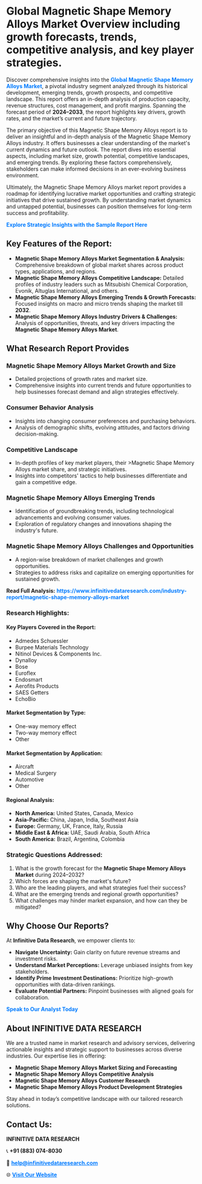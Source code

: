 <h1>Global Magnetic Shape Memory Alloys Market Overview including growth forecasts, trends, competitive analysis, and key player strategies.</h1>
<p>
Discover comprehensive insights into the 
<a href="https://www.infinitivedataresearch.com/industry-report/magnetic-shape-memory-alloys-market" rel="dofollow" style="color: #007BFF; text-decoration: none;"><strong>Global Magnetic Shape Memory Alloys Market</strong></a>, a pivotal industry segment analyzed through its historical development, emerging trends, growth prospects, and competitive landscape. This report offers an in-depth analysis of production capacity, revenue structures, cost management, and profit margins. Spanning the forecast period of <strong>2024–2033</strong>, the report highlights key drivers, growth rates, and the market’s current and future trajectory.
</p>
<p>
The primary objective of this Magnetic Shape Memory Alloys report is to deliver an insightful and in-depth analysis of the Magnetic Shape Memory Alloys industry. It offers businesses a clear understanding of the market's current dynamics and future outlook. The report dives into essential aspects, including market size, growth potential, competitive landscapes, and emerging trends. By exploring these factors comprehensively, stakeholders can make informed decisions in an ever-evolving business environment.
</p>
<p>
Ultimately, the Magnetic Shape Memory Alloys market report provides a roadmap for identifying lucrative market opportunities and crafting strategic initiatives that drive sustained growth. By understanding market dynamics and untapped potential, businesses can position themselves for long-term success and profitability.
</p>
<p>
<a href="https://www.infinitivedataresearch.com/request-sample/reportId=105759" style="color: #007BFF; text-decoration: none;"><strong>Explore Strategic Insights with the Sample Report Here</strong></a>
</p>

<h2>Key Features of the Report:</h2>
<ul>
<li><strong>Magnetic Shape Memory Alloys Market Segmentation & Analysis:</strong> Comprehensive breakdown of global market shares across product types, applications, and regions.</li>
<li><strong>Magnetic Shape Memory Alloys Competitive Landscape:</strong> Detailed profiles of industry leaders such as Mitsubishi Chemical Corporation, Evonik, Altuglas International, and others.</li>
<li><strong>Magnetic Shape Memory Alloys Emerging Trends & Growth Forecasts:</strong> Focused insights on macro and micro trends shaping the market till <strong>2032</strong>.</li>
<li><strong>Magnetic Shape Memory Alloys Industry Drivers & Challenges:</strong> Analysis of opportunities, threats, and key drivers impacting the <strong>Magnetic Shape Memory Alloys Market</strong>.</li>
</ul>

<h2>What Research Report Provides</h2>
<h3>Magnetic Shape Memory Alloys Market Growth and Size</h3>
<ul>
<li>Detailed projections of growth rates and market size.</li>
<li>Comprehensive insights into current trends and future opportunities to help businesses forecast demand and align strategies effectively.</li>
</ul>

<h3>Consumer Behavior Analysis</h3>
<ul>
<li>Insights into changing consumer preferences and purchasing behaviors.</li>
<li>Analysis of demographic shifts, evolving attitudes, and factors driving decision-making.</li>
</ul>

<h3>Competitive Landscape</h3>
<ul>
<li>In-depth profiles of key market players, their >Magnetic Shape Memory Alloys market share, and strategic initiatives.</li>
<li>Insights into competitors' tactics to help businesses differentiate and gain a competitive edge.</li>
</ul>

<h3>Magnetic Shape Memory Alloys Emerging Trends</h3>
<ul>
<li>Identification of groundbreaking trends, including technological advancements and evolving consumer values.</li>
<li>Exploration of regulatory changes and innovations shaping the industry's future.</li>
</ul>

<h3>Magnetic Shape Memory Alloys Challenges and Opportunities</h3>
<ul>
<li>A region-wise breakdown of market challenges and growth opportunities.</li>
<li>Strategies to address risks and capitalize on emerging opportunities for sustained growth.</li>
</ul>
<p><strong>Read Full Analysis:</strong> <a href="https://www.infinitivedataresearch.com/industry-report/magnetic-shape-memory-alloys-market" rel="dofollow" style="color: #007BFF; text-decoration: none;"><strong>https://www.infinitivedataresearch.com/industry-report/magnetic-shape-memory-alloys-market</strong></a></p>
<h3>Research Highlights:</h3>
<h4>Key Players Covered in the Report:</h4>
<ul><li>Admedes Schuessler</li><li>Burpee Materials Technology</li><li>Nitinol Devices &amp; Components Inc.</li><li>Dynalloy</li><li>Bose</li><li>Euroflex</li><li>Endosmart</li><li>Aerofits Products</li><li>SAES Getters</li><li>EchoBio</li></ul>
<h4>Market Segmentation by Type:</h4>
<ul><li>One-way memory effect</li><li>Two-way memory effect</li><li>Other</li></ul>
<h4>Market Segmentation by Application:</h4>
<ul><li>Aircraft</li><li>Medical Surgery</li><li>Automotive</li><li>Other</li></ul>

<h4>Regional Analysis:</h4>
<ul>
<li><strong>North America:</strong> United States, Canada, Mexico</li>
<li><strong>Asia-Pacific:</strong> China, Japan, India, Southeast Asia</li>
<li><strong>Europe:</strong> Germany, UK, France, Italy, Russia</li>
<li><strong>Middle East & Africa:</strong> UAE, Saudi Arabia, South Africa</li>
<li><strong>South America:</strong> Brazil, Argentina, Colombia</li>
</ul>

<h3>Strategic Questions Addressed:</h3>
<ol>
<li>What is the growth forecast for the <strong>Magnetic Shape Memory Alloys Market</strong> during 2024–2032?</li>
<li>Which forces are shaping the market's future?</li>
<li>Who are the leading players, and what strategies fuel their success?</li>
<li>What are the emerging trends and regional growth opportunities?</li>
<li>What challenges may hinder market expansion, and how can they be mitigated?</li>
</ol>

<h2>Why Choose Our Reports?</h2>
<p>At <strong>Infinitive Data Research</strong>, we empower clients to:</p>
<ul>
<li><strong>Navigate Uncertainty:</strong> Gain clarity on future revenue streams and investment risks.</li>
<li><strong>Understand Market Perceptions:</strong> Leverage unbiased insights from key stakeholders.</li>
<li><strong>Identify Prime Investment Destinations:</strong> Prioritize high-growth opportunities with data-driven rankings.</li>
<li><strong>Evaluate Potential Partners:</strong> Pinpoint businesses with aligned goals for collaboration.</li>
</ul>
<p><a href="https://www.infinitivedataresearch.com/industry-report/magnetic-shape-memory-alloys-market" rel="dofollow" style="color: #007BFF; text-decoration: none;"><strong>Speak to Our Analyst Today</strong></a></p>

<h2>About INFINITIVE DATA RESEARCH</h2>
<p>We are a trusted name in market research and advisory services, delivering actionable insights and strategic support to businesses across diverse industries. Our expertise lies in offering:</p>
<ul>
<li><strong>Magnetic Shape Memory Alloys Market Sizing and Forecasting</strong></li>
<li><strong>Magnetic Shape Memory Alloys Competitive Analysis</strong></li>
<li><strong>Magnetic Shape Memory Alloys Customer Research</strong></li>
<li><strong>Magnetic Shape Memory Alloys Product Development Strategies</strong></li>
</ul>
<p>Stay ahead in today’s competitive landscape with our tailored research solutions.</p>

<h2>Contact Us:</h2>
<p><strong>INFINITIVE DATA RESEARCH</strong></p>
<p>📞 <strong>+91 (883) 074-8030</strong></p>
<p>📧 <strong><a href="mailto:help@infinitivedataresearch.com" style="color: #007BFF;">help@infinitivedataresearch.com</a></strong></p>
<p>🌐 <strong><a href="https://www.infinitivedataresearch.com" rel="dofollow" style="color: #007BFF;">Visit Our Website</a></strong></p>